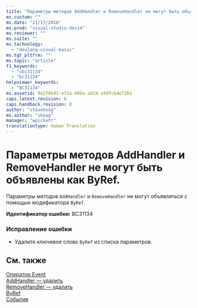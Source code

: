 ```yaml
---
title: "Параметры методов AddHandler и RemoveHandler не могут быть объявлены как ByRef. | Microsoft Docs"
ms.custom: ""
ms.date: "11/17/2016"
ms.prod: "visual-studio-dev14"
ms.reviewer: ""
ms.suite: ""
ms.technology: 
  - "devlang-visual-basic"
ms.tgt_pltfrm: ""
ms.topic: "article"
f1_keywords: 
  - "vbc31134"
  - "bc31134"
helpviewer_keywords: 
  - "BC31134"
ms.assetid: 942f0b91-e71a-499a-ad10-a5dfcb4e72b1
caps.latest.revision: 8
caps.handback.revision: 8
author: "stevehoag"
ms.author: "shoag"
manager: "wpickett"
translationtype: Human Translation
---
```

# Параметры методов AddHandler и RemoveHandler не могут быть объявлены как ByRef.
Параметры методов `AddHandler` и `RemoveHandler` не могут объявляться с помощью модификатора `ByRef`.  
  
 **Идентификатор ошибки:** BC31134  
  
### Исправление ошибки  
  
-   Удалите ключевое слово `ByRef` из списка параметров.  
  
## См. также  
 [Оператор Event](../../visual-basic/language-reference/statements/event-statement.md)   
 [AddHandler — удалить](http://msdn.microsoft.com/ru-ru/fc464cf8-582c-48a6-a9c2-185c4c3d5ff8)   
 [RemoveHandler — удалить](http://msdn.microsoft.com/ru-ru/35c17f61-6e22-4b87-b6e1-3ed0c27a88a0)   
 [ByRef](../../visual-basic/language-reference/modifiers/byref.md)   
 [События](../../visual-basic/programming-guide/language-features/events/events.md)